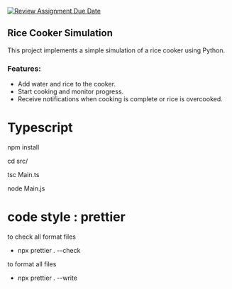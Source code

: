 [![Review Assignment Due Date](https://classroom.github.com/assets/deadline-readme-button-24ddc0f5d75046c5622901739e7c5dd533143b0c8e959d652212380cedb1ea36.svg)](https://classroom.github.com/a/PHq8Kfj_)

## Rice Cooker Simulation

This project implements a simple simulation of a rice cooker using Python.

### Features:

- Add water and rice to the cooker.
- Start cooking and monitor progress.
- Receive notifications when cooking is complete or rice is overcooked.

# Typescript

npm install

cd src/

tsc Main.ts

node Main.js

# code style : prettier

to check all format files

- npx prettier . --check

to format all files

- npx prettier . --write
